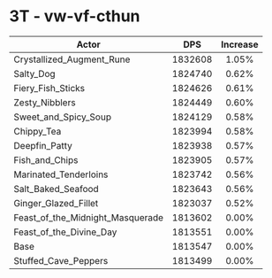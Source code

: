 # 3T - vw-vf-cthun
| Actor | DPS | Increase |
|---|:---:|:---:|
|Crystallized_Augment_Rune|1832608|1.05%|
|Salty_Dog|1824740|0.62%|
|Fiery_Fish_Sticks|1824626|0.61%|
|Zesty_Nibblers|1824449|0.60%|
|Sweet_and_Spicy_Soup|1824129|0.58%|
|Chippy_Tea|1823994|0.58%|
|Deepfin_Patty|1823938|0.57%|
|Fish_and_Chips|1823905|0.57%|
|Marinated_Tenderloins|1823742|0.56%|
|Salt_Baked_Seafood|1823643|0.56%|
|Ginger_Glazed_Fillet|1823037|0.52%|
|Feast_of_the_Midnight_Masquerade|1813602|0.00%|
|Feast_of_the_Divine_Day|1813551|0.00%|
|Base|1813547|0.00%|
|Stuffed_Cave_Peppers|1813499|0.00%|
